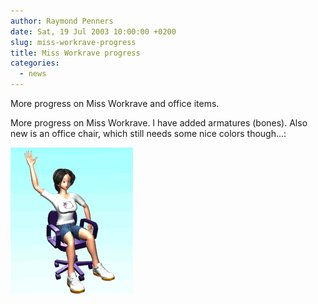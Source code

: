 ```yaml
---
author: Raymond Penners
date: Sat, 19 Jul 2003 10:00:00 +0200
slug: miss-workrave-progress
title: Miss Workrave progress
categories:
  - news
---
```

More progress on Miss Workrave and office items.

More progress on Miss Workrave. I have added armatures (bones). Also new is an
office chair, which still needs some nice colors though...:

![](workrave-chair.png)

